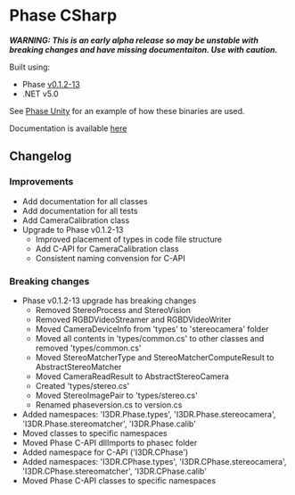 # Phase CSharp
***WARNING: This is an early alpha release so may be unstable with breaking changes and have missing documentaiton. Use with caution.***

Built using:
 - Phase [v0.1.2-13](https://github.com/i3drobotics/phase/releases/tag/v0.1.2-13)
 - .NET v5.0

See [Phase Unity](https://github.com/i3drobotics/phase-unity.git) for an example of how these binaries are used.

Documentation is available [here](https://i3drobotics.github.io/phase-csharp/)

## Changelog
### Improvements
- Add documentation for all classes
- Add documentation for all tests
- Add CameraCalibration class
- Upgrade to Phase v0.1.2-13
    - Improved placement of types in code file structure
    - Add C-API for CameraCalibration class
    - Consistent naming convension for C-API

### Breaking changes
- Phase v0.1.2-13 upgrade has breaking changes
    - Removed StereoProcess and StereoVision
    - Removed RGBDVideoStreamer and RGBDVideoWriter
    - Moved CameraDeviceInfo from 'types' to 'stereocamera' folder
    - Moved all contents in 'types/common.cs' to other classes and removed 'types/common.cs'
    - Moved StereoMatcherType and StereoMatcherComputeResult to AbstractStereoMatcher
    - Moved CameraReadResult to AbstractStereoCamera
    - Created 'types/stereo.cs'
    - Moved StereoImagePair to 'types/stereo.cs'
    - Renamed phaseversion.cs to version.cs
- Added namespaces: 'I3DR.Phase.types', 'I3DR.Phase.stereocamera', 'I3DR.Phase.stereomatcher', 'I3DR.Phase.calib'
- Moved classes to specific namespaces
- Moved Phase C-API dllImports to phasec folder
- Added namespace for C-API ('I3DR.CPhase')
- Added namespaces: 'I3DR.CPhase.types', 'I3DR.CPhase.stereocamera', 'I3DR.CPhase.stereomatcher', 'I3DR.CPhase.calib'
- Moved Phase C-API classes to specific namespaces